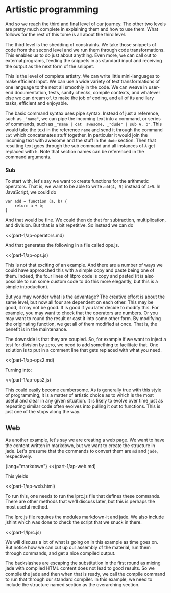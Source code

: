 # Artistic programming

And so we reach the third and final level of our journey. The other two levels
are pretty much complete in explaining them and how to use them. What follows
for the rest of this tome is all about the third level. 

The third level is the shedding of constraints. We take those snippets of code
from the second level and we run them through code transformations. This
enables us to do just about anything. Even more, we can call out to external
programs, feeding the snippets in as standard input and receiving the output
as the next form of the snippet.

This is the level of complete artistry. We can write little mini-languages to
make efficient input. We can use a wide variety of text transformations of one
language to the next all smoothly in the code. We can weave in user-end documentation, tests, sanity checks, compile contexts, and whatever else we can dream of, to make the job of coding, and all of its ancillary tasks, efficient and enjoyable. 

The basic command syntax uses pipe syntax. Instead of just a reference,
such as `_"name"`, we can pipe the incoming text into a command, or series of
commands, such as `_"name | cat  awesome, _"dude" | sub A, b"`. This would
take the text in the reference `name` and send it through the command `cat` which
concatenates stuff together. In particular it would join the incoming text
with awesome and the stuff in the `dude` section. Then that resulting text
goes through the sub command and all instances of `A` get replaced with `b`.
Note that section names can be referenced in the command arguments. 


### Sub

To start with, let's say we want to create functions for the arithmetic
operators. That is, we want to be able to write `add(4, 5)` instead of `4+5`.
In JavaScript, we could do

    var add = function (a, b) {
        return a + b;
    }

And that would be fine. We could then do that for subtraction, multiplication,
and division. But that is a bit repetitive. So instead we can do

<<(part-1/ap-operators.md)

And that generates the following in a file called ops.js.

<<(part-1/ap-ops.js)
    
This is not that exciting of an example. And there are a number of ways we
could have approached this with a simple copy and paste being one of them. Indeed,
the four lines of litpro code is copy and pasted (it is also possible to run
some custom code to do this more elegantly, but this is a simple
introduction). 

But you may wonder what is the advantage? The creative effort is about the
same level, but now all four are dependent on each other. This may be good, it
may not be good. It is good if you later decide to modify this. For example,
you may want to check that the operators are numbers. Or you may want to round
the result or cast it into some other form. By modifying the originating
function, we get all of them modified at once. That is, the benefit is in the
maintenance. 

The downside is that they are coupled. So, for example if we want to inject a
test for division by zero, we need to add something to facilitate that. One
solution is to put in a comment line that gets replaced with what you need. 

<<(part-1/ap-ops2.md)

Turning into:

<<(part-1/ap-ops2.js)

This could easily become cumbersome. As is generally true with this style of
programming, it is a matter of artistic choice as to which is the most useful
and clear in any given situation. It is likely to evolve over time just as
repeating similar code often evolves into pulling it out to functions. This
is just one of the stops along the way.  


## Web

As another example, let's say we are creating a web page. We want to have the
content written in markdown, but we want to create the structure in jade.
Let's presume that the commands to convert them are `md` and `jade`,
respectively.

{lang="markdown"}
<<(part-1/ap-web.md)

This yields

<<(part-1/ap-web.html)

To run this, one needs to run the lprc.js file that defines these commands.
There are other methods that we'll discuss later, but this is perhaps the most useful method.  

The lprc.js file requires the modules markdown-it and jade. We also
include jshint which was done to check the script that we snuck in there. 

<<(part-1/lprc.js)

We will discuss a lot of what is going on in this example as time goes on. But
notice how we can cut up our assembly of the material, run them through
commands, and get a nice compiled output. 

The backslashes are escaping the substitution in the first round as mixing
jade with compiled HTML content does not lead to good results. So we compile
the jade and then when that is ready, we call the compile command to run that
through our standard compiler. In this example, we need to include the
structure named section as the overarching section.
